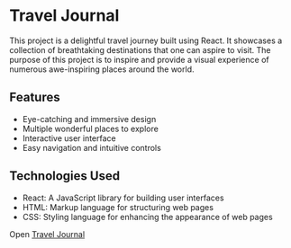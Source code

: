 # Travel Journal 


This project is a delightful travel journey built using React. It showcases a collection of breathtaking destinations that one can aspire to visit. The purpose of this project is to inspire and provide a visual experience of numerous awe-inspiring places around the world.

## Features
* Eye-catching and immersive design
* Multiple wonderful places to explore
* Interactive user interface
* Easy navigation and intuitive controls
## Technologies Used
- React: A JavaScript library for building user interfaces
- HTML: Markup language for structuring web pages
- CSS: Styling language for enhancing the appearance of web pages


Open [Travel Journal ](https://soultrip.netlify.app/) 
